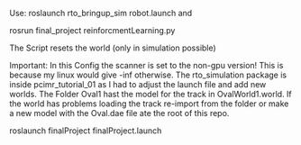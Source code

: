 
Use: roslaunch rto_bringup_sim robot.launch  and 

rosrun final_project reinforcmentLearning.py


The Script resets the world (only in simulation possible)


Important:
In this Config the scanner is set to the non-gpu version! This is because my linux would give -inf otherwise.
The rto_simulation package is inside pcimr_tutorial_01 as I had to adjust the launch file and add new worlds.
The Folder Oval1 hast the model for the track in OvalWorld1.world. If the world has problems loading the track re-import from the folder or make a new model with the Oval.dae file ate the root of this repo.



roslaunch finalProject finalProject.launch
